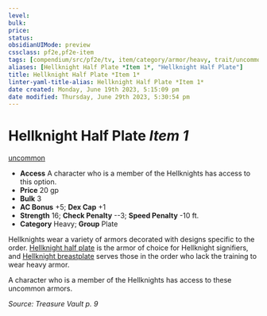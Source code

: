 ```yaml
---
level:
bulk:
price:
status:
obsidianUIMode: preview
cssclass: pf2e,pf2e-item
tags: [compendium/src/pf2e/tv, item/category/armor/heavy, trait/uncommon]
aliases: [Hellknight Half Plate *Item 1*, "Hellknight Half Plate"]
title: Hellknight Half Plate *Item 1*
linter-yaml-title-alias: Hellknight Half Plate *Item 1*
date created: Monday, June 19th 2023, 5:15:09 pm
date modified: Thursday, June 29th 2023, 5:30:54 pm
---
```


# Hellknight Half Plate *Item 1*

[uncommon](rules/traits/uncommon.md)  

- **Access** A character who is a member of the Hellknights has access to this option.
- **Price** 20 gp
- **Bulk** 3
- **AC Bonus** +5; **Dex Cap** +1
- **Strength** 16; **Check Penalty** --3; **Speed Penalty** -10 ft.
- **Category** Heavy; **Group** Plate

Hellknights wear a variety of armors decorated with designs specific to the order. [Hellknight half plate](compendium/equipment/items/hellknight-half-plate-tv.md) is the armor of choice for Hellknight signifiers, and [Hellknight breastplate](compendium/equipment/items/hellknight-breastplate-tv.md) serves those in the order who lack the training to wear heavy armor.

A character who is a member of the Hellknights has access to these uncommon armors.

*Source: Treasure Vault p. 9*

